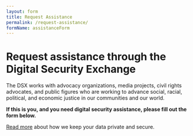 ```yaml
---
layout: form
title: Request Assistance
permalink: /request-assistance/
formName: assistanceForm
---
```


# Request assistance through the Digital Security Exchange

The DSX works with advocacy organizations, media projects, civil rights advocates, and public figures who are working to advance social, racial, political, and economic justice in our communities and our world.

<strong>If this is you, and you need digital security assistance, please fill out the form below.</strong>

<a href="/security">Read more</a> about how we keep your data private and secure.
